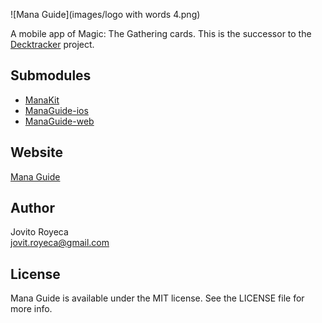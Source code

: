 ![Mana Guide](images/logo with words 4.png)

A mobile app of Magic: The Gathering cards. This is the  successor to the [Decktracker](https://github.com/jovito-royeca/Decktracker) project.

## Submodules
- [ManaKit](https://github.com/jovito-royeca/ManaKit)
- [ManaGuide-ios](https://github.com/jovito-royeca/ManaGuide-ios)
- [ManaGuide-web](https://github.com/jovito-royeca/ManaGuide-web)

## Website
[Mana Guide](http://managuideapp.com)

## Author

Jovito Royeca<br/>
jovit.royeca@gmail.com

## License

Mana Guide is available under the MIT license. See the LICENSE file for more info.

